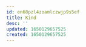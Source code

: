 ```yaml
---
id: en68pzl4zoamlczwjp9s5ef
title: Kind
desc: ''
updated: 1650129657525
created: 1650129657525
---
```


